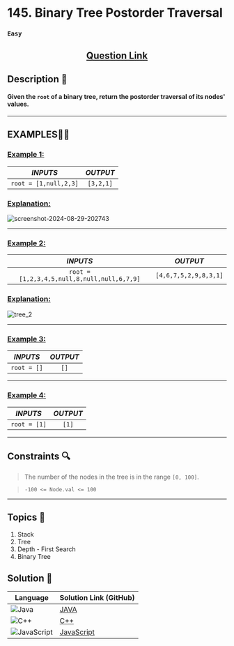# 145. Binary Tree Postorder Traversal

### `Easy`


<h2 align="center">
<a href="https://leetcode.com/problems/binary-tree-postorder-traversal/description/"><strong>Question Link</strong></a>
</h2>


## Description 📑

#### Given the `root` of a binary tree, return the postorder traversal of its nodes' values.

---

## **EXAMPLES**💫✨ </br>

<h3>

<ins>**Example 1**:</ins> </br>


| _INPUTS_ | _OUTPUT_ |
| :-----------: | :-----------: |
| `root = [1,null,2,3]` | `[3,2,1]` |

</h3>

<h3>
<ins>Explanation:</ins>
</h3>

![screenshot-2024-08-29-202743](https://github.com/user-attachments/assets/880be995-aa4f-4d7d-8284-5a5cb2eedea2)

____
<h3>

<ins>**Example 2**:</ins> </br>

| _INPUTS_ | _OUTPUT_ |
| :-----------: | :-----------: |
| `root = [1,2,3,4,5,null,8,null,null,6,7,9]` | `[4,6,7,5,2,9,8,3,1]` |

</h3>

<h3>
<ins>Explanation:</ins>
</h3>

![tree_2](https://github.com/user-attachments/assets/5ea56c46-d0e0-41fd-bcfe-c070e69b21e3)


___

<h3>

<ins>**Example 3**:</ins> </br>

| _INPUTS_ | _OUTPUT_ |
| :-----------: | :-----------: |
| `root = []` | `[]` |

</h3>

___

<h3>

<ins>**Example 4**:</ins> </br>

| _INPUTS_ | _OUTPUT_ |
| :-----------: | :-----------: |
| `root = [1]` | `[1]` |

</h3>

___

## Constraints 🔍

> The number of the nodes in the tree is in the range `[0, 100]`.</br>

> `-100 <= Node.val <= 100`

___

## Topics 📝

1. Stack
2. Tree
3. Depth - First Search
4. Binary Tree


## Solution 📃

|  Language   |  Solution Link (GitHub) |
| ------------- | ------------- |
|  ![Java](https://img.shields.io/badge/java-%23ED8B00.svg?style=flat&logo=openjdk&logoColor=white)  | [JAVA](https://github.com/Purnima47/Leetcode-Solutions/blob/main/%F0%9F%9F%A2%20Easy/145%20-%20Binary%20Tree%20Postorder%20Traversal/_145BinaryTreePostorderTraversal.java) |
|  ![C++](https://img.shields.io/badge/c++-%2300599C.svg?style=plastic&logo=c%2B%2B&logoColor=white)  | [C++](https://github.com/Purnima47/Leetcode-Solutions/blob/main/%F0%9F%9F%A2%20Easy/145%20-%20Binary%20Tree%20Postorder%20Traversal/_145BinaryTreePostorderTraversal.cpp)  |
|  ![JavaScript](https://img.shields.io/badge/javascript-%23323330.svg?style=flat&logo=javascript&logoColor=%23F7DF1E)  | [JavaScript](https://github.com/Purnima47/Leetcode-Solutions/blob/main/%F0%9F%9F%A2%20Easy/145%20-%20Binary%20Tree%20Postorder%20Traversal/_145BinaryTreePostorderTraversal.js) |
